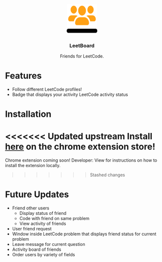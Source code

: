 <p align="center">
  <img width=20% height=auto src="https://github.com/AndFang/LeetBoard/blob/main/assets/logo.png" alt="LeetRom icon"/>
</p>

<h3 align="center">LeetBoard</h3>
<p align="center">
  Friends for LeetCode.
</p>

# Features
- Follow different LeetCode profiles!
- Badge that displays your activity LeetCode activity status

# Installation
<<<<<<< Updated upstream
Install [here](https://chrome.google.com/webstore/detail/leetboard/lphllgcddghcgeiflgpppipckageedhe) on the chrome extension store!
=======
Chrome extension coming soon!
Developer: View []() for instructions on how to install the extension locally.
>>>>>>> Stashed changes
  
# Future Updates
- Friend other users
  - Display status of friend
  - Code with friend on same problem
  - View activity of friends  
- User friend request
- Window inside LeetCode problem that displays friend status for current problem
- Leave message for current question
- Activity board of friends
- Order users by variety of fields
